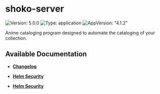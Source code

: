 # shoko-server

![Version: 5.0.0](https://img.shields.io/badge/Version-5.0.0-informational?style=flat-square) ![Type: application](https://img.shields.io/badge/Type-application-informational?style=flat-square) ![AppVersion: "4.1.2"](https://img.shields.io/badge/AppVersion-"4.1.2"-informational?style=flat-square)

Anime cataloging program designed to automate the cataloging of your collection.

## Available Documentation

- [**Changelog**](CHANGELOG)

- [**Helm Security**](container-security)

- [**Helm Security**](helm-security)

